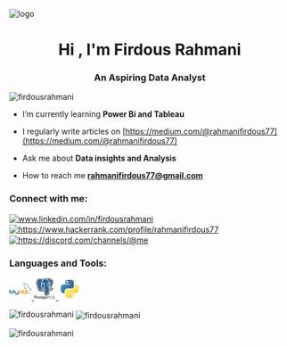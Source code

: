 ![logo](https://github.com/Firdousrahmani/firdous77/blob/main/Blue%20and%20White%20Gradient%20Profile%20Data%20Analyst%20LinkedIn%20Article%20Cover%20Image%20(1).png)

<h1 align="center">Hi , I'm Firdous Rahmani</h1>
<h3 align="center">An Aspiring Data Analyst</h3>

<p align="left"> <img src="https://komarev.com/ghpvc/?username=firdousrahmani&label=Profile%20views&color=0e75b6&style=flat" alt="firdousrahmani" /> </p>

- I’m currently learning **Power Bi and Tableau**

- I regularly write articles on [https://medium.com/@rahmanifirdous77](https://medium.com/@rahmanifirdous77)

- Ask me about **Data insights and Analysis**

- How to reach me **rahmanifirdous77@gmail.com**

<h3 align="left">Connect with me:</h3>
<p align="left">
<a href="https://linkedin.com/in/www.linkedin.com/in/firdousrahmani" target="blank"><img align="center" src="https://raw.githubusercontent.com/rahuldkjain/github-profile-readme-generator/master/src/images/icons/Social/linked-in-alt.svg" alt="www.linkedin.com/in/firdousrahmani" height="30" width="40" /></a>
<a href="https://www.hackerrank.com/https://www.hackerrank.com/profile/rahmanifirdous77" target="blank"><img align="center" src="https://raw.githubusercontent.com/rahuldkjain/github-profile-readme-generator/master/src/images/icons/Social/hackerrank.svg" alt="https://www.hackerrank.com/profile/rahmanifirdous77" height="30" width="40" /></a>
<a href="https://discord.gg/https://discord.com/channels/@me" target="blank"><img align="center" src="https://raw.githubusercontent.com/rahuldkjain/github-profile-readme-generator/master/src/images/icons/Social/discord.svg" alt="https://discord.com/channels/@me" height="30" width="40" /></a>
</p>

<h3 align="left">Languages and Tools:</h3>
<p align="left"> <a href="https://www.mysql.com/" target="_blank" rel="noreferrer"> <img src="https://raw.githubusercontent.com/devicons/devicon/master/icons/mysql/mysql-original-wordmark.svg" alt="mysql" width="40" height="40"/> </a> <a href="https://www.postgresql.org" target="_blank" rel="noreferrer"> <img src="https://raw.githubusercontent.com/devicons/devicon/master/icons/postgresql/postgresql-original-wordmark.svg" alt="postgresql" width="40" height="40"/> </a> <a href="https://www.python.org" target="_blank" rel="noreferrer"> <img src="https://raw.githubusercontent.com/devicons/devicon/master/icons/python/python-original.svg" alt="python" width="40" height="40"/> </a> </p>

<p><img align="left" src="https://github-readme-stats.vercel.app/api/top-langs?username=firdousrahmani&show_icons=true&locale=en&layout=compact" alt="firdousrahmani" /></p>

<p>&nbsp;<img align="center" src="https://github-readme-stats.vercel.app/api?username=firdousrahmani&show_icons=true&locale=en" alt="firdousrahmani" /></p>

<p><img align="center" src="https://github-readme-streak-stats.herokuapp.com/?user=firdousrahmani&" alt="firdousrahmani" /></p>

